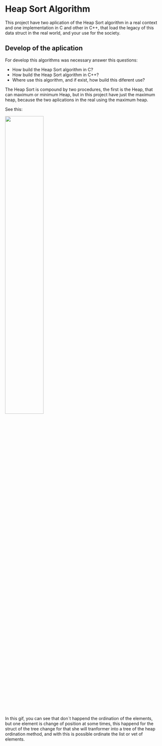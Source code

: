 <h1>Heap Sort Algorithm</h1>

<p style = "text-align = justify">
This project have two aplication of the Heap Sort algorithm in a real context and one implementation in C and other in C++, that load the legacy of this data struct in the real world, and your use for the society.
</p>

<h2>Develop of the aplication</h2>

<p style = "text-align = justify">
For develop this algorithms was necessary answer this questions:
</p>

* How build the Heap Sort algorithm in C?
* How build the Heap Sort algorithm in C++?
* Where use this algorithm, and if exist, how build this diferent use?


<p style = "text-align = justify">
The Heap Sort is compound by two procedures, the first is the Heap, that can maximum or minimum Heap, but in this project have just the maximum heap, because the two aplications in the real using the maximum heap.
</p>

See this:

<image src="image/apenas-heap.gif" width="50%">

<p style = "text-align = justify">
In this gif, you can see that don´t happend the ordination of the elements, but one element is change of position at some times, this happend for the struct of  the tree change for that she will tranformer into a tree of the heap ordination method, and with this is possible ordinate the list or vet of elements.
</p>